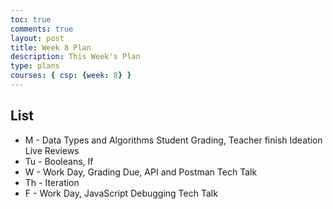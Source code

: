 ```yaml
---
toc: true
comments: true
layout: post
title: Week 8 Plan
description: This Week's Plan
type: plans
courses: { csp: {week: 8} }
---
```


## List
- M - Data Types and Algorithms Student Grading, Teacher finish Ideation Live Reviews
- Tu - Booleans, If
- W - Work Day, Grading Due, API and Postman Tech Talk
- Th - Iteration
- F - Work Day, JavaScript Debugging Tech Talk